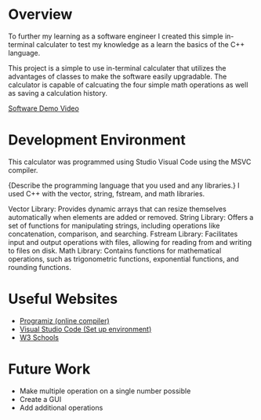 # Overview

To further my learning as a software engineer I created this simple in-terminal calculater to test my knowledge as a learn the basics of the C++ language.

This project is a simple to use in-terminal calculater that utilizes the advantages of classes to make the software easily upgradable. The calculator is capable of calcuating the four simple math operations as well as saving a calculation history.

[Software Demo Video]([http://youtube.link.goes.here](https://youtu.be/EYAAcwrmQX4))

# Development Environment

This calculator was programmed using Studio Visual Code using the MSVC compiler.

{Describe the programming language that you used and any libraries.}
I used C++ with the vector, string, fstream, and math libraries.

Vector Library: Provides dynamic arrays that can resize themselves automatically when elements are added or removed.
String Library: Offers a set of functions for manipulating strings, including operations like concatenation, comparison, and searching.
Fstream Library: Facilitates input and output operations with files, allowing for reading from and writing to files on disk.
Math Library: Contains functions for mathematical operations, such as trigonometric functions, exponential functions, and rounding functions. 

# Useful Websites


- [Programiz (online compiler)](http://url.link.goes.here](https://www.programiz.com/cpp-programming/online-compiler/))
- [Visual Studio Code (Set up environment)]([http://url.link.goes.here](https://code.visualstudio.com/docs/languages/cpp))
- [W3 Schools]((https://www.w3schools.com/cpp/default.asp))

# Future Work

- Make multiple operation on a single number possible
- Create a GUI
- Add additional operations
